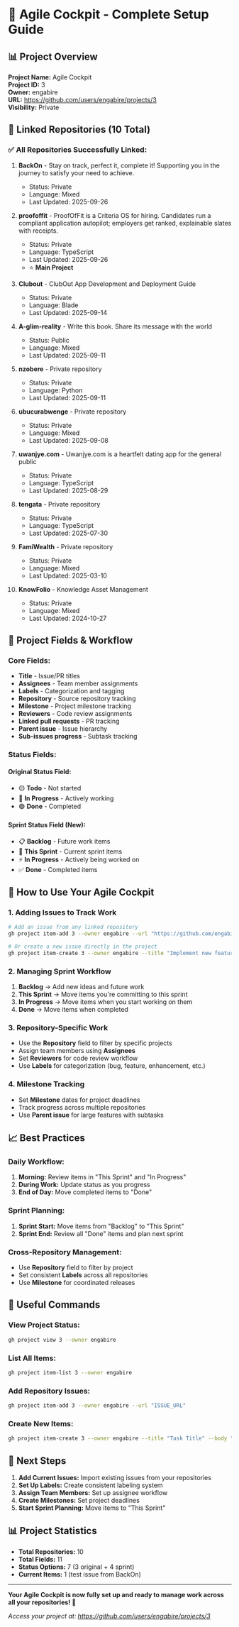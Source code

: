# 🚀 Agile Cockpit - Complete Setup Guide

## 📊 **Project Overview**

**Project Name:** Agile Cockpit  
**Project ID:** 3  
**Owner:** engabire  
**URL:** https://github.com/users/engabire/projects/3  
**Visibility:** Private  

## 🔗 **Linked Repositories (10 Total)**

### ✅ **All Repositories Successfully Linked:**

1. **BackOn** - Stay on track, perfect it, complete it! Supporting you in the journey to satisfy your need to achieve.
   - Status: Private
   - Language: Mixed
   - Last Updated: 2025-09-26

2. **proofoffit** - ProofOfFit is a Criteria OS for hiring. Candidates run a compliant application autopilot; employers get ranked, explainable slates with receipts.
   - Status: Private
   - Language: TypeScript
   - Last Updated: 2025-09-26
   - ⭐ **Main Project**

3. **Clubout** - ClubOut App Development and Deployment Guide
   - Status: Private
   - Language: Blade
   - Last Updated: 2025-09-14

4. **A-glim-reality** - Write this book. Share its message with the world
   - Status: Public
   - Language: Mixed
   - Last Updated: 2025-09-11

5. **nzobere** - Private repository
   - Status: Private
   - Language: Python
   - Last Updated: 2025-09-11

6. **ubucurabwenge** - Private repository
   - Status: Private
   - Language: Mixed
   - Last Updated: 2025-09-08

7. **uwanjye.com** - Uwanjye.com is a heartfelt dating app for the general public
   - Status: Private
   - Language: TypeScript
   - Last Updated: 2025-08-29

8. **tengata** - Private repository
   - Status: Private
   - Language: TypeScript
   - Last Updated: 2025-07-30

9. **FamiWealth** - Private repository
   - Status: Private
   - Language: Mixed
   - Last Updated: 2025-03-10

10. **KnowFolio** - Knowledge Asset Management
    - Status: Private
    - Language: Mixed
    - Last Updated: 2024-10-27

## 🎯 **Project Fields & Workflow**

### **Core Fields:**
- **Title** - Issue/PR titles
- **Assignees** - Team member assignments
- **Labels** - Categorization and tagging
- **Repository** - Source repository tracking
- **Milestone** - Project milestone tracking
- **Reviewers** - Code review assignments
- **Linked pull requests** - PR tracking
- **Parent issue** - Issue hierarchy
- **Sub-issues progress** - Subtask tracking

### **Status Fields:**

#### **Original Status Field:**
- 🟡 **Todo** - Not started
- 🔵 **In Progress** - Actively working
- 🟢 **Done** - Completed

#### **Sprint Status Field (New):**
- 📋 **Backlog** - Future work items
- 🏃 **This Sprint** - Current sprint items
- ⚡ **In Progress** - Actively being worked on
- ✅ **Done** - Completed items

## 🚀 **How to Use Your Agile Cockpit**

### **1. Adding Issues to Track Work**

```bash
# Add an issue from any linked repository
gh project item-add 3 --owner engabire --url "https://github.com/engabire/proofoffit/issues/123"

# Or create a new issue directly in the project
gh project item-create 3 --owner engabire --title "Implement new feature" --body "Description of the work"
```

### **2. Managing Sprint Workflow**

1. **Backlog** → Add new ideas and future work
2. **This Sprint** → Move items you're committing to this sprint
3. **In Progress** → Move items when you start working on them
4. **Done** → Move items when completed

### **3. Repository-Specific Work**

- Use the **Repository** field to filter by specific projects
- Assign team members using **Assignees**
- Set **Reviewers** for code review workflow
- Use **Labels** for categorization (bug, feature, enhancement, etc.)

### **4. Milestone Tracking**

- Set **Milestone** dates for project deadlines
- Track progress across multiple repositories
- Use **Parent issue** for large features with subtasks

## 📈 **Best Practices**

### **Daily Workflow:**
1. **Morning:** Review items in "This Sprint" and "In Progress"
2. **During Work:** Update status as you progress
3. **End of Day:** Move completed items to "Done"

### **Sprint Planning:**
1. **Sprint Start:** Move items from "Backlog" to "This Sprint"
2. **Sprint End:** Review all "Done" items and plan next sprint

### **Cross-Repository Management:**
- Use **Repository** field to filter by project
- Set consistent **Labels** across all repositories
- Use **Milestone** for coordinated releases

## 🔧 **Useful Commands**

### **View Project Status:**
```bash
gh project view 3 --owner engabire
```

### **List All Items:**
```bash
gh project item-list 3 --owner engabire
```

### **Add Repository Issues:**
```bash
gh project item-add 3 --owner engabire --url "ISSUE_URL"
```

### **Create New Items:**
```bash
gh project item-create 3 --owner engabire --title "Task Title" --body "Description"
```

## 🎯 **Next Steps**

1. **Add Current Issues:** Import existing issues from your repositories
2. **Set Up Labels:** Create consistent labeling system
3. **Assign Team Members:** Set up assignee workflow
4. **Create Milestones:** Set project deadlines
5. **Start Sprint Planning:** Move items to "This Sprint"

## 📊 **Project Statistics**

- **Total Repositories:** 10
- **Total Fields:** 11
- **Status Options:** 7 (3 original + 4 sprint)
- **Current Items:** 1 (test issue from BackOn)

---

**Your Agile Cockpit is now fully set up and ready to manage work across all your repositories! 🚀**

*Access your project at: https://github.com/users/engabire/projects/3*
